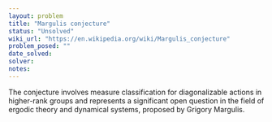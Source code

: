```yaml
---
layout: problem
title: "Margulis conjecture"
status: "Unsolved"
wiki_url: "https://en.wikipedia.org/wiki/Margulis_conjecture"
problem_posed: ""
date_solved:
solver:
notes:
---
```

The conjecture involves measure classification for diagonalizable actions in higher-rank groups and represents a significant open question in the field of ergodic theory and dynamical systems, proposed by Grigory Margulis.